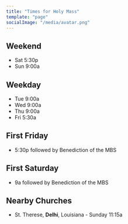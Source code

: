 ```yaml
---
title: "Times for Holy Mass"
template: "page"
socialImage: "/media/avatar.png"
---
```


## Weekend

- Sat 5:30p
- Sun 9:00a

## Weekday

- Tue 9:00a
- Wed 9:00a
- Thu 9:00a
- Fri 5:30a

## First Friday

- 5:30p followed by Benediction of the MBS

## First Saturday

- 9a followed by Benediction of the MBS

## Nearby Churches

- St. Therese, **Delhi**, Louisiana - Sunday 11:15a
